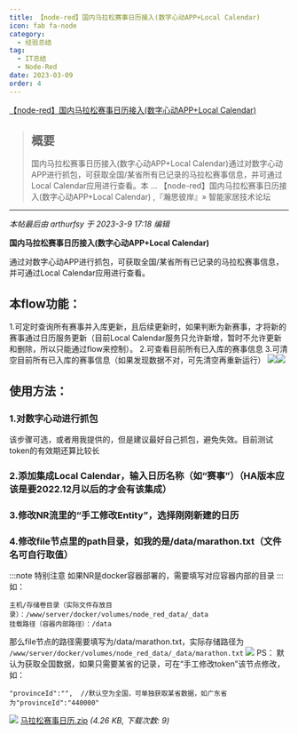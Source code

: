 ```yaml
---
title: 【node-red】国内马拉松赛事日历接入(数字心动APP+Local Calendar) 
icon: fab fa-node
category:
  - 经验总结
tag:
  - IT总结
  - Node-Red
date: 2023-03-09
order: 4
---
```

[【node-red】国内马拉松赛事日历接入(数字心动APP+Local Calendar) ](https://bbs.hassbian.com/thread-19986-1-1.html)

> ## 概要
>
> 国内马拉松赛事日历接入(数字心动APP+Local Calendar)通过对数字心动APP进行抓包，可获取全国/某省所有已记录的马拉松赛事信息，并可通过Local Calendar应用进行查看。本 ... 【node-red】国内马拉松赛事日历接入(数字心动APP+Local Calendar) ,『瀚思彼岸』» 智能家居技术论坛

---

_本帖最后由 arthurfsy 于 2023-3-9 17:18 编辑_

**国内马拉松赛事日历接入(数字心动APP+Local Calendar)**

通过对数字心动APP进行抓包，可获取全国/某省所有已记录的马拉松赛事信息，并可通过Local Calendar应用进行查看。

## 本flow功能：

1.可定时查询所有赛事并入库更新，且后续更新时，如果判断为新赛事，才将新的赛事通过日历服务更新（目前Local Calendar服务只允许新增，暂时不允许更新和删除，所以只能通过flow来控制）。
2.可查看目前所有已入库的赛事信息
3.可清空目前所有已入库的赛事信息（如果发现数据不对，可先清空再重新运行）
 ![](https://attachment.hasstatic.com/forum/202303/09/171334bzxv88t55771c5mm.png)![](https://attachment.hasstatic.com/forum/202303/09/171253qcsb0scpkc1sek6p.png)

## 使用方法：

### 1.对数字心动进行抓包

  该步骤可选，或者用我提供的，但是建议最好自己抓包，避免失效。目前测试token的有效期还算比较长

### 2.添加集成Local Calendar，输入日历名称（如“赛事”）（HA版本应该是要2022.12月以后的才会有该集成）

### 3.修改NR流里的“手工修改Entity”，选择刚刚新建的日历

### 4.修改file节点里的path目录，如我的是/data/marathon.txt（文件名可自行取值）

:::note 特别注意
如果NR是docker容器部署的，需要填写对应容器内部的目录
:::
如：

```
主机/存储卷目录（实际文件存放目录）：/www/server/docker/volumes/node_red_data/_data
挂载路径（容器内部路径）：/data
```

那么file节点的路径需要填写为/data/marathon.txt，实际存储路径为 `/www/server/docker/volumes/node_red_data/_data/marathon.txt`
![](https://attachment.hasstatic.com/forum/202303/09/170757xn60fwlyj31fbbdb.png)
PS：
默认为获取全国数据，如果只需要某省的记录，可在“手工修改token”该节点修改，如：

```
"provinceId":"",  //默认空为全国，可单独获取某省数据，如广东省为"provinceId":"440000"
```

 ![](https://www.hasstatic.com/image/filetype/zip.gif) [马拉松赛事日历.zip](https://bbs.hassbian.com/forum.php?mod=attachment&aid=NDYwODB8OWIzNjM0NTR8MTY5NDcwMjI3OXw1NzI4M3wxOTk4Ng%3D%3D) _(4.26 KB, 下载次数: 9)_

